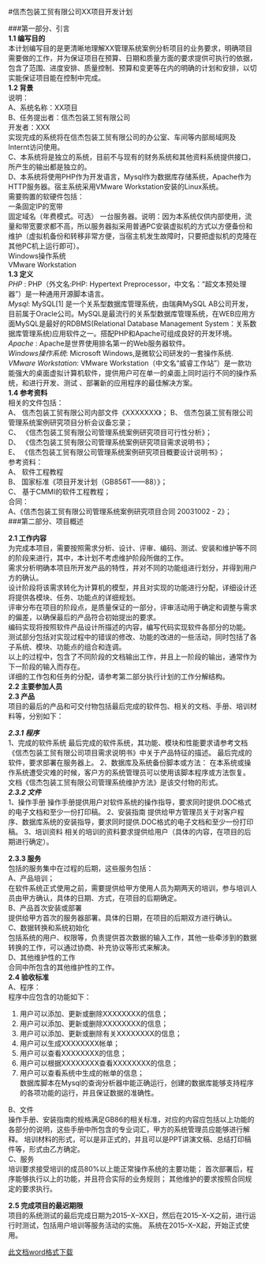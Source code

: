 #信杰包装工贸有限公司XX项目开发计划

###第一部分、引言  __1.1 编写目的__  
    本计划编写目的是更清晰地理解XX管理系统案例分析项目的业务要求，明确项目需要做的工作，并为保证项目在预算、日期和质量方面的要求提供可执行的依据，包含了范围、进度安排、质量控制、预算和变更等在内的明确的计划和安排，以切实能保证项目能在控制中完成。  __1.2 背景__  
说明：  
    A、系统名称：XX项目  
    B、任务提出者：信杰包装工贸有限公司  
    	开发者：XXX  
    	实现完成的系统将在信杰包装工贸有限公司的办公室、车间等内部局域网及Internt访问使用。  
    C、本系统将是独立的系统，目前不与现有的财务系统和其他资料系统提供接口，所产生的输出都是独立的。  	 D、本系统将使用PHP作为开发语言，Mysql作为数据库存储系统，Apache作为HTTP服务器。宿主系统采用VMware Workstation安装的Linux系统。  
	 需要购置的软硬件包括：  
	 一条固定IP的宽带   
	 固定域名（年费模式。可选）
	 一台服务器。说明：因为本系统仅供内部使用，流量和带宽要求都不高，所以服务器拟采用普通PC安装虚拟机的方式以方便备份和维护（虚拟机备份和转移非常方便，当宿主机发生故障时，只要把虚拟机的克隆在其他PC机上运行即可）。  
	 Windows操作系统  
	 VMware Workstation  
__1.3 定义__  
	_PHP_ : PHP（外文名:PHP: Hypertext Preprocessor，中文名：“超文本预处理器”）是一种通用开源脚本语言。  
	_Mysql_: MySQL[1] 是一个关系型数据库管理系统，由瑞典MySQL AB公司开发，目前属于Oracle公司。MySQL是最流行的关系型数据库管理系统，在WEB应用方面MySQL是最好的RDBMS(Relational Database Management System：关系数据库管理系统)应用软件之一。搭配PHP和Apache可组成良好的开发环境。  
	_Apache_ : Apache是世界使用排名第一的Web服务器软件。  	_Windows操作系统_: Microsoft Windows,是微软公司研发的一套操作系统.  
	_VMware Workstation_: VMware Workstation（中文名“威睿工作站”）是一款功能强大的桌面虚拟计算机软件，提供用户可在单一的桌面上同时运行不同的操作系统，和进行开发、测试 、部署新的应用程序的最佳解决方案。  
__1.4 参考资料__   相关的文件包括：  A、	信杰包装工贸有限公司内部文件《XXXXXXX》；B、	信杰包装工贸有限公司管理系统案例研究项目分析会议备忘录；  C、	《信杰包装工贸有限公司管理系统案例研究项目可行性分析》；  D、	《信杰包装工贸有限公司管理系统案例研究项目需求说明书》；  E、	《信杰包装工贸有限公司管理系统案例研究项目概要设计说明书》；  参考资料：  A、	软件工程教程  
B、	国家标准《项目开发计划（GB856T——88）》；  C、	基于CMMI的软件工程教程；  合同：  A、《信杰包装工贸有限公司管理系统案例研究项目合同 20031002 - 2》；  ###第二部分、项目概述

__2.1 工作内容__  为完成本项目，需要按照需求分析、设计、评审、编码、测试、安装和维护等不同的阶段来进行，其中，本计划不考虑维护阶段所做的工作。  需求分析明确本项目所开发产品的特性，并对不同的功能组进行划分，并得到用户方的确认。  设计阶段将该需求转化为计算机的模型，并且对实现的功能进行分配，详细设计还将提供各模块、任务、功能点的详细规划。  评审分布在项目的阶段点，是质量保证的一部分，评审活动用于确定和调整与需求的偏差，以确保最后的产品符合初始提出的要求。  编码实现将按照软件产品设计所描述的内容，编写代码实现软件各部分的功能。  测试部分包括对实现过程中的错误的修改、功能的改进的一些活动，同时包括了各子系统、模块、功能点的组合和连调。  以上的过程中，包含了不同阶段的文档输出工作，并且上一阶段的输出，通常作为下一阶段的输入而存在。  详细的工作包和任务的分配，请参考第二部分执行计划的工作分解结构。  __2.2 主要参加人员__  
__2.3 产品__  项目的最后的产品和可交付物包括最后完成的软件包、相关的文档、手册、培训材料等，分别如下：  
___2.3.1 程序___  1、完成的软件系统最后完成的软件系统，其功能、模块和性能要求请参考文档《信杰包装工贸有限公司项目需求说明书》中关于产品特征的描述。最后完成的软件，要求部署在服务器上。2、数据库及系统备份脚本或方法：在本系统或操作系统遭受灾难的时候，客户方的系统管理员可以使用该脚本程序或方法恢复。文档《信杰包装工贸有限公司管理系统维护方法》是该交付物的形式。  ___2.3.2 文件___  1、操作手册操作手册提供用户对软件系统的操作指导，要求同时提供.DOC格式的电子文档和至少一份打印稿。2、安装指南提供给甲方管理员关于对客户程序、数据库系统的安装指导，要求同时提供.DOC格式的电子文档和至少一份打印稿。3、培训资料相关的培训的资料要求提供给用户（具体的内容，在项目的后期进行确定）。__2.3.3 服务__   包括的服务集中在过程的后期，这些服务包括：  A、产品培训；  在软件系统正式使用之前，需要提供给甲方使用人员为期两天的培训，参与培训人员由甲方确认，具体的日期、方式，在项目的后期确定。  B、产品首次安装或部署  提供给甲方首次的服务器部署。具体的日期，在项目的后期双方进行确认。  C、数据转换和系统初始化  包括系统的用户、权限等，负责提供首次数据的输入工作，其他一些牵涉到的数据转换的工作，可以通过协商、补充协议等形式来解决。  D、其他维护性的工作	  	合同中所包含的其他维护性的工作。  __2.4 验收标准__  
A、程序：  程序中应包含的功能如下：   1. 用户可以添加、更新或删除XXXXXXXX的信息；  
 2. 用户可以添加、更新或删除XXXXXXXX的信息；  
 3. 用户可以添加、更新或删除有关XXXXXXXX的信息；  
 4. 用户可以生成XXXXXXXX帐单；  
 5. 用户可以查看XXXXXXXX的信息；  
 6. 用户可以根据XXXXXXXX查看XXXXXXXX的信息；  
 7. 用户可以查看系统中生成的帐单的信息；  数据库脚本在Mysql的查询分析器中能正确运行，创建的数据库能够支持程序的各项功能的运行，并且保证数据的准确性。  B、文件  操作手册、安装指南的规格满足GB86的相关标准，对应的内容应包括以上功能的各部分的说明，这些手册中所包含的专业词汇，甲方的系统管理员应能够进行解释。培训材料的形式，可以是非正式的，并且可以是PPT讲演文稿、总结打印稿件等，形式由乙方确定。  
C、服务  培训要求接受培训的成员80%以上能正常操作系统的主要功能；首次部署后，程序能够执行以上的功能，并且符合实际的业务规则；其他维护的要求按照合同规定的要求执行。__2.5 完成项目的最迟期限__   项目的系统测试的最后完成日期为2015–X–XX日，然后在2015–X–X之前，进行运行时测试，包括用户培训等服务活动的实施。系统在2015–X–X起，开始正式使用。

[此文档word格式下载](/DOC/项目开发计划.doc)